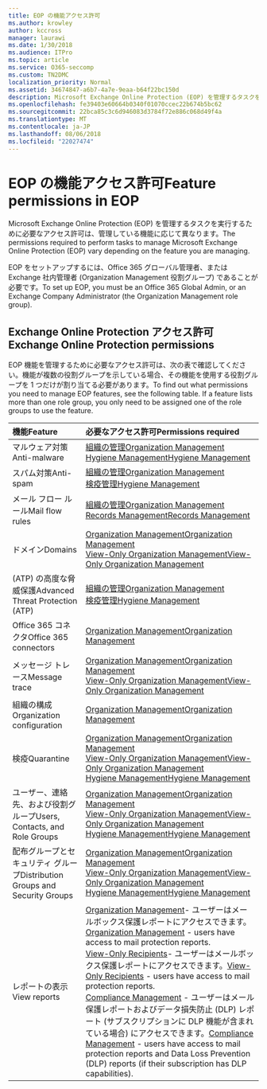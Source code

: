 ```yaml
---
title: EOP の機能アクセス許可
ms.author: krowley
author: kccross
manager: laurawi
ms.date: 1/30/2018
ms.audience: ITPro
ms.topic: article
ms.service: O365-seccomp
ms.custom: TN2DMC
localization_priority: Normal
ms.assetid: 34674847-a6b7-4a7e-9eaa-b64f22bc150d
description: Microsoft Exchange Online Protection (EOP) を管理するタスクを実行するために必要なアクセス許可は、管理している機能に応じて異なります。
ms.openlocfilehash: fe39403e60664b0340f01070ccec22b674b5bc62
ms.sourcegitcommit: 22bca85c3c6d946083d3784f72e886c068d49f4a
ms.translationtype: MT
ms.contentlocale: ja-JP
ms.lasthandoff: 08/06/2018
ms.locfileid: "22027474"
---
```

# <a name="feature-permissions-in-eop"></a><span data-ttu-id="fc0e6-103">EOP の機能アクセス許可</span><span class="sxs-lookup"><span data-stu-id="fc0e6-103">Feature permissions in EOP</span></span>

<span data-ttu-id="fc0e6-104">Microsoft Exchange Online Protection (EOP) を管理するタスクを実行するために必要なアクセス許可は、管理している機能に応じて異なります。</span><span class="sxs-lookup"><span data-stu-id="fc0e6-104">The permissions required to perform tasks to manage Microsoft Exchange Online Protection (EOP) vary depending on the feature you are managing.</span></span> 
  
<span data-ttu-id="fc0e6-105">EOP をセットアップするには、Office 365 グローバル管理者、または Exchange 社内管理者 (Organization Management 役割グループ) であることが必要です。</span><span class="sxs-lookup"><span data-stu-id="fc0e6-105">To set up EOP, you must be an Office 365 Global Admin, or an Exchange Company Administrator (the Organization Management role group).</span></span>
  
## <a name="exchange-online-protection-permissions"></a><span data-ttu-id="fc0e6-106">Exchange Online Protection アクセス許可</span><span class="sxs-lookup"><span data-stu-id="fc0e6-106">Exchange Online Protection permissions</span></span>

<span data-ttu-id="fc0e6-p101">EOP 機能を管理するために必要なアクセス許可は、次の表で確認してください。機能が複数の役割グループを示している場合、その機能を使用する役割グループを 1 つだけが割り当てる必要があります。</span><span class="sxs-lookup"><span data-stu-id="fc0e6-p101">To find out what permissions you need to manage EOP features, see the following table. If a feature lists more than one role group, you only need to be assigned one of the role groups to use the feature.</span></span>
  
|<span data-ttu-id="fc0e6-109">**機能**</span><span class="sxs-lookup"><span data-stu-id="fc0e6-109">**Feature**</span></span>|<span data-ttu-id="fc0e6-110">**必要なアクセス許可**</span><span class="sxs-lookup"><span data-stu-id="fc0e6-110">**Permissions required**</span></span>|
|:-----|:-----|
|<span data-ttu-id="fc0e6-111">マルウェア対策</span><span class="sxs-lookup"><span data-stu-id="fc0e6-111">Anti-malware</span></span>  <br/> |[<span data-ttu-id="fc0e6-112">組織の管理</span><span class="sxs-lookup"><span data-stu-id="fc0e6-112">Organization Management</span></span>](http://technet.microsoft.com/library/0bfd21c1-86ac-4369-86b7-aeba386741c8.aspx) <br/> [<span data-ttu-id="fc0e6-113">Hygiene Management</span><span class="sxs-lookup"><span data-stu-id="fc0e6-113">Hygiene Management</span></span>](http://technet.microsoft.com/library/fc0a9ec2-9c3d-42f6-8442-8603fb29d464.aspx) <br/> |
|<span data-ttu-id="fc0e6-114">スパム対策</span><span class="sxs-lookup"><span data-stu-id="fc0e6-114">Anti-spam</span></span>  <br/> |[<span data-ttu-id="fc0e6-115">組織の管理</span><span class="sxs-lookup"><span data-stu-id="fc0e6-115">Organization Management</span></span>](http://technet.microsoft.com/library/0bfd21c1-86ac-4369-86b7-aeba386741c8.aspx) <br/> [<span data-ttu-id="fc0e6-116">検疫管理</span><span class="sxs-lookup"><span data-stu-id="fc0e6-116">Hygiene Management</span></span>](http://technet.microsoft.com/library/fc0a9ec2-9c3d-42f6-8442-8603fb29d464.aspx) <br/> |
|<span data-ttu-id="fc0e6-117">メール フロー ルール</span><span class="sxs-lookup"><span data-stu-id="fc0e6-117">Mail flow rules</span></span>  <br/> |[<span data-ttu-id="fc0e6-118">組織の管理</span><span class="sxs-lookup"><span data-stu-id="fc0e6-118">Organization Management</span></span>](http://technet.microsoft.com/library/0bfd21c1-86ac-4369-86b7-aeba386741c8.aspx) <br/> [<span data-ttu-id="fc0e6-119">Records Management</span><span class="sxs-lookup"><span data-stu-id="fc0e6-119">Records Management</span></span>](http://technet.microsoft.com/library/0e0c95ce-6109-4591-b86d-c6cfd44d21f5.aspx) <br/> |
|<span data-ttu-id="fc0e6-120">ドメイン</span><span class="sxs-lookup"><span data-stu-id="fc0e6-120">Domains</span></span>  <br/> |[<span data-ttu-id="fc0e6-121">Organization Management</span><span class="sxs-lookup"><span data-stu-id="fc0e6-121">Organization Management</span></span>](http://technet.microsoft.com/library/0bfd21c1-86ac-4369-86b7-aeba386741c8.aspx) <br/> [<span data-ttu-id="fc0e6-122">View-Only Organization Management</span><span class="sxs-lookup"><span data-stu-id="fc0e6-122">View-Only Organization Management</span></span>](http://technet.microsoft.com/library/c514c6d0-0157-4c52-9ec6-441d9a30f3df.aspx) <br/> |
|<span data-ttu-id="fc0e6-123">(ATP) の高度な脅威保護</span><span class="sxs-lookup"><span data-stu-id="fc0e6-123">Advanced Threat Protection (ATP)</span></span>  <br/> |[<span data-ttu-id="fc0e6-124">組織の管理</span><span class="sxs-lookup"><span data-stu-id="fc0e6-124">Organization Management</span></span>](http://technet.microsoft.com/library/0bfd21c1-86ac-4369-86b7-aeba386741c8.aspx) <br/> [<span data-ttu-id="fc0e6-125">検疫管理</span><span class="sxs-lookup"><span data-stu-id="fc0e6-125">Hygiene Management</span></span>](http://technet.microsoft.com/library/fc0a9ec2-9c3d-42f6-8442-8603fb29d464.aspx) <br/> |
|<span data-ttu-id="fc0e6-126">Office 365 コネクタ</span><span class="sxs-lookup"><span data-stu-id="fc0e6-126">Office 365 connectors</span></span>  <br/> |[<span data-ttu-id="fc0e6-127">Organization Management</span><span class="sxs-lookup"><span data-stu-id="fc0e6-127">Organization Management</span></span>](http://technet.microsoft.com/library/0bfd21c1-86ac-4369-86b7-aeba386741c8.aspx) <br/> |
|<span data-ttu-id="fc0e6-128">メッセージ トレース</span><span class="sxs-lookup"><span data-stu-id="fc0e6-128">Message trace</span></span>  <br/> |[<span data-ttu-id="fc0e6-129">Organization Management</span><span class="sxs-lookup"><span data-stu-id="fc0e6-129">Organization Management</span></span>](http://technet.microsoft.com/library/0bfd21c1-86ac-4369-86b7-aeba386741c8.aspx) <br/> [<span data-ttu-id="fc0e6-130">View-Only Organization Management</span><span class="sxs-lookup"><span data-stu-id="fc0e6-130">View-Only Organization Management</span></span>](http://technet.microsoft.com/library/c514c6d0-0157-4c52-9ec6-441d9a30f3df.aspx) <br/> |
|<span data-ttu-id="fc0e6-131">組織の構成</span><span class="sxs-lookup"><span data-stu-id="fc0e6-131">Organization configuration</span></span>  <br/> |[<span data-ttu-id="fc0e6-132">Organization Management</span><span class="sxs-lookup"><span data-stu-id="fc0e6-132">Organization Management</span></span>](http://technet.microsoft.com/library/0bfd21c1-86ac-4369-86b7-aeba386741c8.aspx) <br/> |
|<span data-ttu-id="fc0e6-133">検疫</span><span class="sxs-lookup"><span data-stu-id="fc0e6-133">Quarantine</span></span>  <br/> |[<span data-ttu-id="fc0e6-134">Organization Management</span><span class="sxs-lookup"><span data-stu-id="fc0e6-134">Organization Management</span></span>](http://technet.microsoft.com/library/0bfd21c1-86ac-4369-86b7-aeba386741c8.aspx) <br/> [<span data-ttu-id="fc0e6-135">View-Only Organization Management</span><span class="sxs-lookup"><span data-stu-id="fc0e6-135">View-Only Organization Management</span></span>](http://technet.microsoft.com/library/c514c6d0-0157-4c52-9ec6-441d9a30f3df.aspx) <br/> [<span data-ttu-id="fc0e6-136">Hygiene Management</span><span class="sxs-lookup"><span data-stu-id="fc0e6-136">Hygiene Management</span></span>](http://technet.microsoft.com/library/fc0a9ec2-9c3d-42f6-8442-8603fb29d464.aspx) <br/> |
|<span data-ttu-id="fc0e6-137">ユーザー、連絡先、および役割グループ</span><span class="sxs-lookup"><span data-stu-id="fc0e6-137">Users, Contacts, and Role Groups</span></span>  <br/> |[<span data-ttu-id="fc0e6-138">Organization Management</span><span class="sxs-lookup"><span data-stu-id="fc0e6-138">Organization Management</span></span>](http://technet.microsoft.com/library/0bfd21c1-86ac-4369-86b7-aeba386741c8.aspx) <br/> [<span data-ttu-id="fc0e6-139">View-Only Organization Management</span><span class="sxs-lookup"><span data-stu-id="fc0e6-139">View-Only Organization Management</span></span>](http://technet.microsoft.com/library/c514c6d0-0157-4c52-9ec6-441d9a30f3df.aspx) <br/> [<span data-ttu-id="fc0e6-140">Hygiene Management</span><span class="sxs-lookup"><span data-stu-id="fc0e6-140">Hygiene Management</span></span>](http://technet.microsoft.com/library/fc0a9ec2-9c3d-42f6-8442-8603fb29d464.aspx) <br/> |
|<span data-ttu-id="fc0e6-141">配布グループとセキュリティ グループ</span><span class="sxs-lookup"><span data-stu-id="fc0e6-141">Distribution Groups and Security Groups</span></span>  <br/> |[<span data-ttu-id="fc0e6-142">Organization Management</span><span class="sxs-lookup"><span data-stu-id="fc0e6-142">Organization Management</span></span>](http://technet.microsoft.com/library/0bfd21c1-86ac-4369-86b7-aeba386741c8.aspx) <br/> [<span data-ttu-id="fc0e6-143">View-Only Organization Management</span><span class="sxs-lookup"><span data-stu-id="fc0e6-143">View-Only Organization Management</span></span>](http://technet.microsoft.com/library/c514c6d0-0157-4c52-9ec6-441d9a30f3df.aspx) <br/> [<span data-ttu-id="fc0e6-144">Hygiene Management</span><span class="sxs-lookup"><span data-stu-id="fc0e6-144">Hygiene Management</span></span>](http://technet.microsoft.com/library/fc0a9ec2-9c3d-42f6-8442-8603fb29d464.aspx) <br/> |
|<span data-ttu-id="fc0e6-145">レポートの表示</span><span class="sxs-lookup"><span data-stu-id="fc0e6-145">View reports</span></span>  <br/> |<span data-ttu-id="fc0e6-146">[Organization Management](http://technet.microsoft.com/library/0bfd21c1-86ac-4369-86b7-aeba386741c8.aspx)- ユーザーはメールボックス保護レポートにアクセスできます。</span><span class="sxs-lookup"><span data-stu-id="fc0e6-146">[Organization Management](http://technet.microsoft.com/library/0bfd21c1-86ac-4369-86b7-aeba386741c8.aspx) - users have access to mail protection reports.</span></span>  <br/> <span data-ttu-id="fc0e6-147">[View-Only Recipients](http://technet.microsoft.com/library/37e66b92-81d3-412f-b7a9-e1bb8cbeb468.aspx)- ユーザーはメールボックス保護レポートにアクセスできます。</span><span class="sxs-lookup"><span data-stu-id="fc0e6-147">[View-Only Recipients](http://technet.microsoft.com/library/37e66b92-81d3-412f-b7a9-e1bb8cbeb468.aspx) - users have access to mail protection reports.</span></span>  <br/> <span data-ttu-id="fc0e6-148">[Compliance Management](http://technet.microsoft.com/library/b91b23a4-e9c7-4bd0-9ee3-ec5cb498da15.aspx) - ユーザーはメール保護レポートおよびデータ損失防止 (DLP) レポート (サブスクリプションに DLP 機能が含まれている場合) にアクセスできます。</span><span class="sxs-lookup"><span data-stu-id="fc0e6-148">[Compliance Management](http://technet.microsoft.com/library/b91b23a4-e9c7-4bd0-9ee3-ec5cb498da15.aspx) - users have access to mail protection reports and Data Loss Prevention (DLP) reports (if their subscription has DLP capabilities).</span></span>  <br/> |
   

